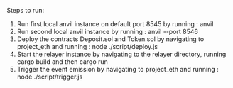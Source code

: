 Steps to run:

1) Run first local anvil instance on default port 8545 by running : anvil
2) Run second local anvil instance by running : anvil --port 8546
3) Deploy the contracts Deposit.sol and Token.sol by navigating to project_eth and running : node ./script/deploy.js
4) Start the relayer instance by navigating to the relayer directory, running cargo build and then cargo run
5) Trigger the event emission by navigating to project_eth and running : node ./script/trigger.js

